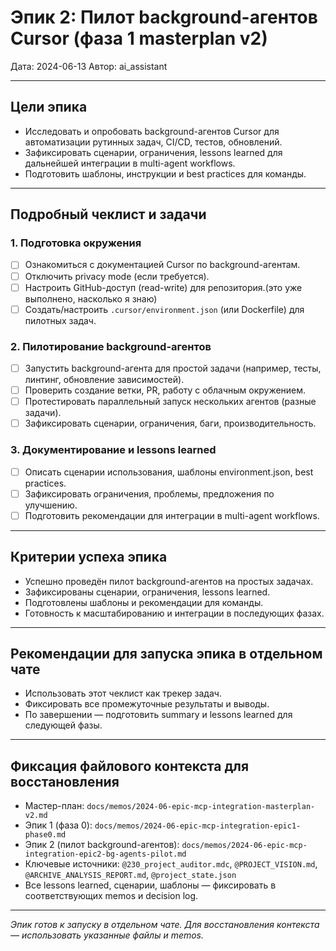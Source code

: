 # Эпик 2: Пилот background-агентов Cursor (фаза 1 masterplan v2)

Дата: 2024-06-13
Автор: ai_assistant

---

## Цели эпика
- Исследовать и опробовать background-агентов Cursor для автоматизации рутинных задач, CI/CD, тестов, обновлений.
- Зафиксировать сценарии, ограничения, lessons learned для дальнейшей интеграции в multi-agent workflows.
- Подготовить шаблоны, инструкции и best practices для команды.

---

## Подробный чеклист и задачи
### 1. Подготовка окружения
- [ ] Ознакомиться с документацией Cursor по background-агентам.
- [ ] Отключить privacy mode (если требуется).
- [ ] Настроить GitHub-доступ (read-write) для репозитория.(это уже выполнено, насколько я знаю)
- [ ] Создать/настроить `.cursor/environment.json` (или Dockerfile) для пилотных задач.

### 2. Пилотирование background-агентов
- [ ] Запустить background-агента для простой задачи (например, тесты, линтинг, обновление зависимостей).
- [ ] Проверить создание ветки, PR, работу с облачным окружением.
- [ ] Протестировать параллельный запуск нескольких агентов (разные задачи).
- [ ] Зафиксировать сценарии, ограничения, баги, производительность.

### 3. Документирование и lessons learned
- [ ] Описать сценарии использования, шаблоны environment.json, best practices.
- [ ] Зафиксировать ограничения, проблемы, предложения по улучшению.
- [ ] Подготовить рекомендации для интеграции в multi-agent workflows.

---

## Критерии успеха эпика
- Успешно проведён пилот background-агентов на простых задачах.
- Зафиксированы сценарии, ограничения, lessons learned.
- Подготовлены шаблоны и рекомендации для команды.
- Готовность к масштабированию и интеграции в последующих фазах.

---

## Рекомендации для запуска эпика в отдельном чате
- Использовать этот чеклист как трекер задач.
- Фиксировать все промежуточные результаты и выводы.
- По завершении — подготовить summary и lessons learned для следующей фазы.

---

## Фиксация файлового контекста для восстановления
- Мастер-план: `docs/memos/2024-06-epic-mcp-integration-masterplan-v2.md`
- Эпик 1 (фаза 0): `docs/memos/2024-06-epic-mcp-integration-epic1-phase0.md`
- Эпик 2 (пилот background-агентов): `docs/memos/2024-06-epic-mcp-integration-epic2-bg-agents-pilot.md`
- Ключевые источники: `@230_project_auditor.mdc`, `@PROJECT_VISION.md`, `@ARCHIVE_ANALYSIS_REPORT.md`, `@project_state.json`
- Все lessons learned, сценарии, шаблоны — фиксировать в соответствующих memos и decision log.

---

_Эпик готов к запуску в отдельном чате. Для восстановления контекста — использовать указанные файлы и memos._ 